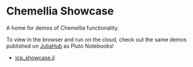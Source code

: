 # Chemellia Showcase

A home for demos of Chemellia functionality.

To view in the browser and run on the cloud, check out the same demos published on [JuliaHub](http://juliahub.com) as Pluto Notebooks!

* [jcp_showcase.jl](https://juliahub.com/ui/Notebooks/thazhemadam/Chemellia%20Showcase/jcp_showcase.jl)
